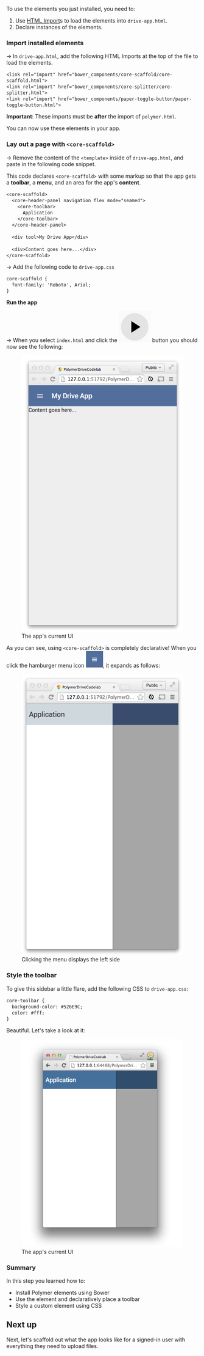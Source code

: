 <toc-element></toc-element>

To use the elements you just installed, you need to:

1. Use [HTML Import](http://www.polymer-project.org/platform/html-imports.html)s
to load the elements into `drive-app.html`.
2. Declare instances of the elements.


### Import installed elements

&rarr; In `drive-app.html`, add the following HTML Imports
at the top of the file to load the elements.

    <link rel="import" href="bower_components/core-scaffold/core-scaffold.html">
    <link rel="import" href="bower_components/core-splitter/core-splitter.html">
    <link rel="import" href="bower_components/paper-toggle-button/paper-toggle-button.html">

**Important**: These imports must be **after** the import of `polymer.html`.

You can now use these elements in your app.

### Lay out a page with `<core-scaffold>`

&rarr; Remove the content of the `<template>` inside of `drive-app.html`,
and paste in the following code snippet.

This code declares `<core-scaffold>` with some markup
so that the app gets a **toolbar**, a **menu**,
and an area for the app's **content**.

    <core-scaffold>
      <core-header-panel navigation flex mode="seamed">
        <core-toolbar>
          Application
        </core-toolbar>
      </core-header-panel>
  
      <div tool>My Drive App</div>
  
      <div>Content goes here...</div>
    </core-scaffold>

&rarr; Add the following code to `drive-app.css`

    core-scaffold {
      font-family: 'Roboto', Arial;
    }

**Run the app**

&rarr; When you select `index.html` and click the <img src="img/runbutton.png" class="icon"> button you should now see the following:

<figure>
  <img src="img/image_21.png"/>
  <figcaption>The app's current UI</figcaption>
</figure>

As you can see, using `<core-scaffold>` is completely declarative!
When you click the hamburger menu icon
<img src="img/image_22.png" style="width: 45px;" />, it expands as follows:

<figure>
  <img src="img/image_23.png"/>
  <figcaption>Clicking the menu displays the left side</figcaption>
</figure>

### Style the toolbar

To give this sidebar a little flare, add the following CSS to `drive-app.css`:

    core-toolbar {
      background-color: #526E9C; 
      color: #fff;
    }

Beautiful. Let's take a look at it:

<figure>
  <img src="img/image_24.png"/>
  <figcaption>The app's current UI</figcaption>
</figure>


### Summary

In this step you learned how to:

* Install Polymer elements using Bower
* Use the element and declaratively place a toolbar
* Style a custom element using CSS


## Next up

Next, let's scaffold out what the app looks like for a signed-in user with everything they need to upload files.
